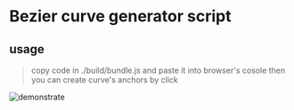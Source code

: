# Bezier curve generator script

## usage
> copy code in ./build/bundle.js and paste it into browser's cosole
then you can create curve's anchors by click

![demonstrate](./resourse/demonstrate.gif)